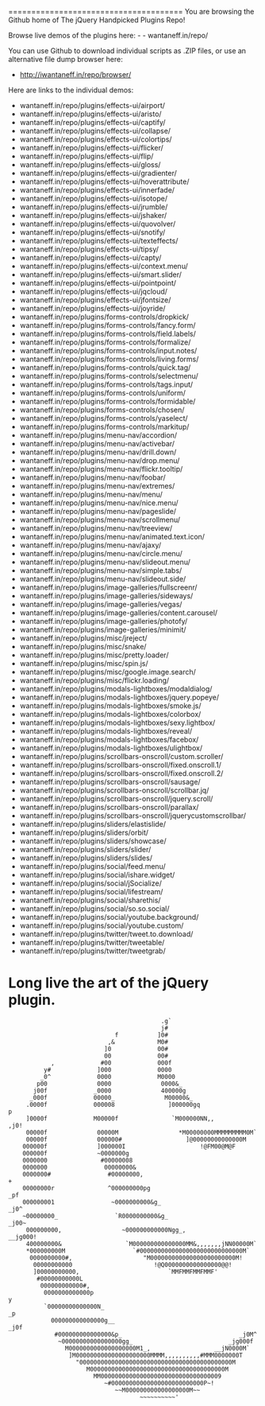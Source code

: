 ======================================
You are browsing the Github home of The jQuery Handpicked Plugins Repo!

Browse live demos of the plugins here: - - wantaneff.in/repo/

You can use Github to download individual scripts as .ZIP files, or use an alternative file dump browser here:

- http://iwantaneff.in/repo/browser/

Here are links to the individual demos:

- wantaneff.in/repo/plugins/effects-ui/airport/
- wantaneff.in/repo/plugins/effects-ui/aristo/
- wantaneff.in/repo/plugins/effects-ui/captify/
- wantaneff.in/repo/plugins/effects-ui/collapse/
- wantaneff.in/repo/plugins/effects-ui/colortips/
- wantaneff.in/repo/plugins/effects-ui/flicker/
- wantaneff.in/repo/plugins/effects-ui/flip/
- wantaneff.in/repo/plugins/effects-ui/gloss/
- wantaneff.in/repo/plugins/effects-ui/gradienter/
- wantaneff.in/repo/plugins/effects-ui/hoverattribute/
- wantaneff.in/repo/plugins/effects-ui/innerfade/
- wantaneff.in/repo/plugins/effects-ui/isotope/
- wantaneff.in/repo/plugins/effects-ui/jrumble/
- wantaneff.in/repo/plugins/effects-ui/jshaker/
- wantaneff.in/repo/plugins/effects-ui/quovolver/
- wantaneff.in/repo/plugins/effects-ui/snotify/
- wantaneff.in/repo/plugins/effects-ui/texteffects/
- wantaneff.in/repo/plugins/effects-ui/tipsy/
- wantaneff.in/repo/plugins/effects-ui/capty/
- wantaneff.in/repo/plugins/effects-ui/context.menu/
- wantaneff.in/repo/plugins/effects-ui/smart.slider/
- wantaneff.in/repo/plugins/effects-ui/pointpoint/
- wantaneff.in/repo/plugins/effects-ui/jqcloud/
- wantaneff.in/repo/plugins/effects-ui/jfontsize/
- wantaneff.in/repo/plugins/effects-ui/joyride/
- wantaneff.in/repo/plugins/forms-controls/dropkick/
- wantaneff.in/repo/plugins/forms-controls/fancy.form/
- wantaneff.in/repo/plugins/forms-controls/field.labels/
- wantaneff.in/repo/plugins/forms-controls/formalize/
- wantaneff.in/repo/plugins/forms-controls/input.notes/
- wantaneff.in/repo/plugins/forms-controls/living.forms/
- wantaneff.in/repo/plugins/forms-controls/quick.tag/
- wantaneff.in/repo/plugins/forms-controls/selectmenu/
- wantaneff.in/repo/plugins/forms-controls/tags.input/
- wantaneff.in/repo/plugins/forms-controls/uniform/
- wantaneff.in/repo/plugins/forms-controls/formidable/
- wantaneff.in/repo/plugins/forms-controls/chosen/
- wantaneff.in/repo/plugins/forms-controls/yaselect/
- wantaneff.in/repo/plugins/forms-controls/markitup/
- wantaneff.in/repo/plugins/menu-nav/accordion/
- wantaneff.in/repo/plugins/menu-nav/activebar/
- wantaneff.in/repo/plugins/menu-nav/drill.down/
- wantaneff.in/repo/plugins/menu-nav/drop.menu/
- wantaneff.in/repo/plugins/menu-nav/flickr.tooltip/
- wantaneff.in/repo/plugins/menu-nav/foobar/
- wantaneff.in/repo/plugins/menu-nav/extremes/
- wantaneff.in/repo/plugins/menu-nav/menu/
- wantaneff.in/repo/plugins/menu-nav/nice.menu/
- wantaneff.in/repo/plugins/menu-nav/pageslide/
- wantaneff.in/repo/plugins/menu-nav/scrollmenu/
- wantaneff.in/repo/plugins/menu-nav/treeview/
- wantaneff.in/repo/plugins/menu-nav/animated.text.icon/
- wantaneff.in/repo/plugins/menu-nav/ajaxy/
- wantaneff.in/repo/plugins/menu-nav/circle.menu/
- wantaneff.in/repo/plugins/menu-nav/slideout.menu/
- wantaneff.in/repo/plugins/menu-nav/simple.tabs/
- wantaneff.in/repo/plugins/menu-nav/slideout.side/
- wantaneff.in/repo/plugins/image-galleries/fullscreenr/
- wantaneff.in/repo/plugins/image-galleries/sideways/
- wantaneff.in/repo/plugins/image-galleries/vegas/
- wantaneff.in/repo/plugins/image-galleries/content.carousel/
- wantaneff.in/repo/plugins/image-galleries/photofy/
- wantaneff.in/repo/plugins/image-galleries/minimit/
- wantaneff.in/repo/plugins/misc/jreject/
- wantaneff.in/repo/plugins/misc/snake/
- wantaneff.in/repo/plugins/misc/pretty.loader/
- wantaneff.in/repo/plugins/misc/spin.js/
- wantaneff.in/repo/plugins/misc/google.image.search/
- wantaneff.in/repo/plugins/misc/flickr.loading/
- wantaneff.in/repo/plugins/modals-lightboxes/modaldialog/
- wantaneff.in/repo/plugins/modals-lightboxes/jquery.popeye/
- wantaneff.in/repo/plugins/modals-lightboxes/smoke.js/
- wantaneff.in/repo/plugins/modals-lightboxes/colorbox/
- wantaneff.in/repo/plugins/modals-lightboxes/sexy.lightbox/
- wantaneff.in/repo/plugins/modals-lightboxes/reveal/
- wantaneff.in/repo/plugins/modals-lightboxes/facebox/
- wantaneff.in/repo/plugins/modals-lightboxes/ulightbox/
- wantaneff.in/repo/plugins/scrollbars-onscroll/custom.scroller/
- wantaneff.in/repo/plugins/scrollbars-onscroll/fixed.onscroll.1/
- wantaneff.in/repo/plugins/scrollbars-onscroll/fixed.onscroll.2/
- wantaneff.in/repo/plugins/scrollbars-onscroll/sausage/
- wantaneff.in/repo/plugins/scrollbars-onscroll/scrollbar.jq/
- wantaneff.in/repo/plugins/scrollbars-onscroll/jquery.scroll/
- wantaneff.in/repo/plugins/scrollbars-onscroll/parallax/
- wantaneff.in/repo/plugins/scrollbars-onscroll/jquerycustomscrollbar/
- wantaneff.in/repo/plugins/sliders/elastislide/
- wantaneff.in/repo/plugins/sliders/orbit/
- wantaneff.in/repo/plugins/sliders/showcase/
- wantaneff.in/repo/plugins/sliders/slider/
- wantaneff.in/repo/plugins/sliders/slides/
- wantaneff.in/repo/plugins/social/feed.menu/
- wantaneff.in/repo/plugins/social/ishare.widget/
- wantaneff.in/repo/plugins/social/jSocialize/
- wantaneff.in/repo/plugins/social/lifestream/
- wantaneff.in/repo/plugins/social/sharethis/
- wantaneff.in/repo/plugins/social/so.so.social/
- wantaneff.in/repo/plugins/social/youtube.background/
- wantaneff.in/repo/plugins/social/youtube.custom/
- wantaneff.in/repo/plugins/twitter/tweet.to.download/
- wantaneff.in/repo/plugins/twitter/tweetable/
- wantaneff.in/repo/plugins/twitter/tweetgrab/

Long live the art of the jQuery plugin.
======================================
                                                                                
                                                                                
                                                                                
                                               .g`                              
                                               j#                               
                                  f           ]0#                               
                                ,&            M0#                               
                               ]0             00#                               
                               00             00#                               
                ,             #00             000f                              
              y#             ]000             0000                              
             _0^             0000             M0000                             
            p00              0000              0000&_                           
           j00f             _0000              400000g                          
          _000f             00000_              M00000&_                        
         .0000f             000008               ]000000gq                p     
         ]0000f             M00000f               `M000000NN,,         ,j0!     
         00000f              00000M                 *M00000000MMMMMMMMM0M`      
         00000f              000000#                  ]@00000000000000M         
        000000f              ]000000I                     !@FM00@M@F            
        000000f              ~0000000g                                          
        0000000               #00000008                                         
        0000000                00000000&                                        
        0000000#                #00000000,                                   +  
        00000000r               ^000000000pg                               _pf  
        000000001                ~0000000000&g_                          _j0^   
        ~00000000_                `R0000000000&g_                      _j00~    
         000000000,                 ~000000000000Ngg_,             __jg000!     
         400000000&                  `M000000000000000MM&,,,,,,,jNN00000M`      
         *000000000M                   `#00000000000000000000000000000M`        
          0000000000#,                    "M000000000000000000000000M!          
           00000000000                       !@Q0000000000000000@@!             
           ]00000000000,                         `MMFMMFMMFMMF'                 
            #00000000000L                                                       
             000000000000#,                                                     
              0000000000000p                                               y    
              `00000000000000N_                                          _p     
                000000000000000g__                                     _j0f     
                 #000000000000000&p_                                 _j0M^      
                  ~00000000000000000gg_                           _jg000f       
                    M0000000000000000000M1_,                  __jN0000M`        
                     ]M000000000000000000000MMMM,,,,,,,,,,#MMM0000000T          
                       "0000000000000000000000000000000000000000000M            
                          M00000000000000000000000000000000000000M              
                            MM0000000000000000000000000000000009                
                               ~#00000000000000000000000000P~!                  
                                  ~~M000000000000000000M~~                      
                                         ~~~~~~~~~~'                            
                                                                                
                                                                                
                                                                                
                                                                                
